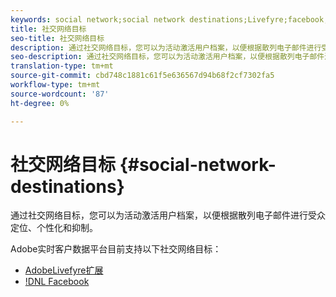 ```yaml
---
keywords: social network;social network destinations;Livefyre;facebook;Facebook
title: 社交网络目标
seo-title: 社交网络目标
description: 通过社交网络目标，您可以为活动激活用户档案，以便根据散列电子邮件进行受众定位、个性化和抑制。
seo-description: 通过社交网络目标，您可以为活动激活用户档案，以便根据散列电子邮件进行受众定位、个性化和抑制。
translation-type: tm+mt
source-git-commit: cbd748c1881c61f5e636567d94b68f2cf7302fa5
workflow-type: tm+mt
source-wordcount: '87'
ht-degree: 0%

---
```



# 社交网络目标 {#social-network-destinations}

通过社交网络目标，您可以为活动激活用户档案，以便根据散列电子邮件进行受众定位、个性化和抑制。

Adobe实时客户数据平台目前支持以下社交网络目标：

* [AdobeLivefyre扩展](/help/rtcdp/destinations/adobe-livefyre-extension.md)
* [!DNL Facebook](/help/rtcdp/destinations/facebook-destination.md)